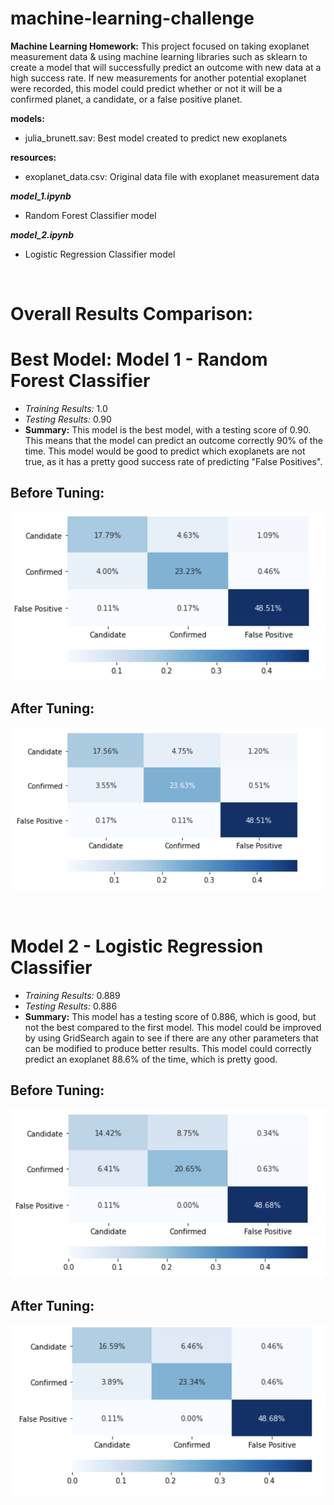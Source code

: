 # machine-learning-challenge
**Machine Learning Homework:** This project focused on taking exoplanet measurement data & using machine learning libraries such as sklearn to create a model that will successfully predict an outcome with new data at a high success rate. If new measurements for another potential exoplanet were recorded, this model could predict whether or not it will be a confirmed planet, a candidate, or a false positive planet.

**models:**
- julia_brunett.sav: Best model created to predict new exoplanets

**resources:**
- exoplanet_data.csv: Original data file with exoplanet measurement data

***model_1.ipynb***
- Random Forest Classifier model

***model_2.ipynb***
- Logistic Regression Classifier model

<br>

# Overall Results Comparison:

# Best Model: Model 1 - Random Forest Classifier
- *Training Results:* 1.0
- *Testing Results:* 0.90
- **Summary:** This model is the best model, with a testing score of 0.90. This means that the model can predict an outcome correctly 90% of the time. This model would be good to predict which exoplanets are not true, as it has a pretty good success rate of predicting "False Positives".

## Before Tuning:
![Model-1 Before](./images/model_1_b.png)

## After Tuning:
![Model-1 After](./images/model_1_a.png)

<br>

# Model 2 - Logistic Regression Classifier
- *Training Results:* 0.889
- *Testing Results:* 0.886
- **Summary:** This model has a testing score of 0.886, which is good, but not the best compared to the first model. This model could be improved by using GridSearch again to see if there are any other parameters that can be modified to produce better results. This model could correctly predict an exoplanet 88.6% of the time, which is pretty good.

## Before Tuning:
![Model-2 Before](./images/model_2_b.png)

## After Tuning:
![Model-2 After](./images/model_2_a.png)





